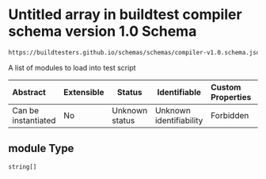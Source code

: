 # Untitled array in buildtest compiler schema version 1.0 Schema

```txt
https://buildtesters.github.io/schemas/schemas/compiler-v1.0.schema.json#/properties/module
```

A list of modules to load into test script


| Abstract            | Extensible | Status         | Identifiable            | Custom Properties | Additional Properties | Access Restrictions | Defined In                                                                             |
| :------------------ | ---------- | -------------- | ----------------------- | :---------------- | --------------------- | ------------------- | -------------------------------------------------------------------------------------- |
| Can be instantiated | No         | Unknown status | Unknown identifiability | Forbidden         | Allowed               | none                | [compiler-v1.0.schema.json\*](../out/compiler-v1.0.schema.json "open original schema") |

## module Type

`string[]`
